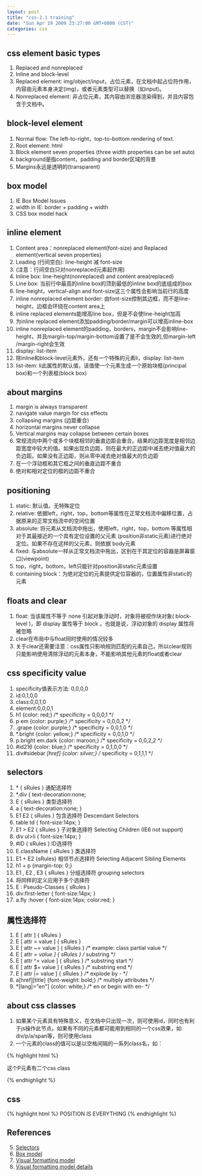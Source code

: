 ```yaml
---
layout: post
title: "css-2.1 training"
date: "Sun Apr 19 2009 23:27:00 GMT+0800 (CST)"
categories: css
---
```


css element basic types
-----

1. Replaced and nonreplaced
1. Inline and block-level
1. Replaced element: img/object/input，占位元素，在文档中起占位符作用，内容由元素本身决定(img)，或者元素类型可以替换（如input)。
1. Nonreplaced element: 非占位元素，其内容由浏览器渲染得到，并且内容包含于文档中。

block-level element
-----

1. Normal flow: The left-to-right，top-to-bottom rendering of text.
1. Root element: html
1. Block element seven properties (three width properties can be set auto)
1. background是指content，padding and border区域的背景
1. Margins永远是透明的(transparent)

box model
-----

1. IE Box Model Issues
1. width in IE: border + padding + width
1. CSS box model hack

inline element
-----

1. Content area：nonreplaced element(font-size) and Replaced element(vertical seven properties)
1. Leading (行间空白): line-height 减 font-size
1. (注意：行间空白只对nonreplaced元素起作用)
1. Inline box: line-height(nonreplaced) and content area(replaced)
1. Line box: 当前行中最高的inline box的顶到最低的inline box的底组成的box
1. line-height，vertical-align and font-size这三个属性会影响当前行的高度
1. inline nonreplaced element border: 由font-size控制其边框，而不是line-height，边框会环绕在content area上
1. inline replaced elements能增高line box，但是不会使line-height加高
1. 为inline replaced element添加padding/border/margin可以增高inline-box
1. inline nonreplaced element的padding，borders，margin不会影响line-height，并且margin-top/margin-bottom设置了是不会生效的,但margin-left /margin-right会生效
1. display: list-item
1. 除inline和block-level元素外，还有一个特殊的元素li，display: list-item
1. list-item: li此属性的默认值，该值使一个元素生成一个原始块框(principal box)和一个列表框(block box)

about margins
-----

1. margin is always transparent
1. navigate value margin for css effects
1. collapsing margins (边距重合)
1. horizontal margins never collapse
1. Vertical margins may collapse between certain boxes
1. 常规流向中两个或多个块框相邻的垂直边距会重合。结果的边距宽度是相邻边距宽度中较大的值。如果出现负边距，则在最大的正边距中减去绝对值最大的负边距。如果没有正边距，则从零中减去绝对值最大的负边距
1. 在一个浮动框和其它框之间的垂直边距不重合
1. 绝对和相对定位的框的边距不重合

positioning
-----

1. static: 默认值。无特殊定位
1. relative: 依据left，right，top，bottom等属性在正常文档流中偏移位置，占据原来的正常文档流中的空间位置
1. absolute: 将元素从文档流中拖出，使用left，right，top，bottom 等属性相对于其最接近的一个具有定位设置的父元素 (position非static元素)进行绝对定位。如果不存在这样的父元素，则依据 body元素
1. fixed: 与absolute一样从正常文档流中拖出，区别在于其定位的容器是屏幕窗口(viewpoint)
1. top，right，bottom，left只能针对position非static元素设置
1. containing block：为绝对定位的元素提供定位容器的，位置属性非static的元素

floats and clear
-----

1. float: 当该属性不等于 none 引起对象浮动时，对象将被视作块对象( block-level )，即 display 属性等于 block 。也就是说，浮动对象的 display 属性将被忽略
1. clear在布局中与float同时使用的情况较多
1. 关于clear还需要注意：css属性只影响规则匹配的元素自己，所以clear规则只能影响使用清除浮动的元素本身，不能影响其他元素的float或者clear

css specificity value
-----

1. specificity值表示方法: 0,0,0,0
1. id:0,1,0,0
1. class:0,0,1,0
1. element:0,0,0,1
1. h1 {color: red;} /* specificity = 0,0,0,1 */
1. p em {color: purple;} /* specificity = 0,0,0,2 */
1. .grape {color: purple;} /* specificity = 0,0,1,0 */
1. \*.bright {color: yellow;} /* specificity = 0,0,1,0 */
1. p.bright em.dark {color: maroon;} /* specificity = 0,0,2,2 */
1. \#id216 {color: blue;} /* specificity = 0,1,0,0 */
1. div#sidebar *[href] {color: silver;} /* specificity = 0,1,1,1 */

selectors
-----

1. \* { sRules } 通配选择符
1. \*.div { text-decoration:none;
1. E { sRules } 类型选择符
1. a { text-decoration:none; }
1. E1 E2 { sRules } 包含选择符 Descendant Selectors
1. table td { font-size:14px; }
1. E1 > E2 { sRules } 子对象选择符 Selecting Children (IE6 not support)
1. div ul>li { font-size:14px; }
1. \#ID { sRules } ID选择符
1. E.className { sRules } 类选择符
1. E1 + E2 {sRules} 相邻节点选择符 Selecting Adjacent Sibling Elements
1. h1 + p {margin-top: 0;}
1. E1 , E2 , E3 { sRules } 分组选择符 grouping selectors
1. 将同样的定义应用于多个选择符
1. E : Pseudo-Classes { sRules }
1. div:first-letter { font-size:14px; }
1. a.fly :hover { font-size:14px; color:red; }

属性选择符
-----

1. E [ attr ] { sRules }
2. E [ attr = value ] { sRules }
3. E [ attr ~= value ] { sRules } /* example: class partial value */
4. E [ attr *= value ] { sRules } /* substring */
5. E [ attr ^= value ] { sRules } /* substring start */
6. E [ attr $= value ] { sRules } /* substring end */
7. E [ attr \|= value ] { sRules } /* explode by - */
8. a[href][title] {font-weight: bold;} /* multiply attributes */
9. \*[lang\|="en"] {color: white;} /* en or begin with en- */

about css classes
------

1. 如果某个元素具有特殊意义，在文档中只出现一次，则可使用id，同时也有利于js操作此节点。如果有不同的元素都可能用到相同的一个css效果，如div/p/a/span等，则可使用class
1. 一个元素的class的值可以是以空格间隔的一系列class名，如：

{% highlight html %}
<p class="urgent warning">这个P元素有二个css class</p>
{% endhighlight %}

css
-----

{% highlight html %}
POSITION IS EVERYTHING
{% endhighlight %}

References
-----

5. [Selectors](http://www.w3.org/TR/CSS21/selector.html)
8. [Box model](http://www.w3.org/TR/CSS21/box.html)
9. [Visual formatting model](http://www.w3.org/TR/CSS21/visuren.html)
10. [Visual formatting model details](http://www.w3.org/TR/CSS21/visudet.html)
